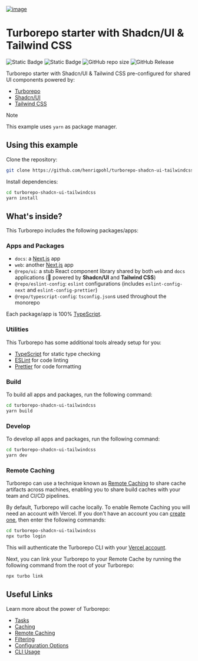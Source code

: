 [![image](https://res.cloudinary.com/dvgb6dadg/image/upload/v1707008177/turborepo-tailwindcss-shadcn-ui/cover-turborepo-project_ccvm77.png)](https://github.com/henriqpohl/turborepo-shadcn-ui-tailwindcss.git)

# Turborepo starter with Shadcn/UI & Tailwind CSS

![Static Badge](https://img.shields.io/badge/turborepo-1.11.1-orangered?logo=turborepo&link=https%3A%2F%2Fgithub.com%2Fvercel%2Fturbo%2Freleases%2Ftag%2Fv1.11.1)
![Static Badge](https://img.shields.io/badge/yarn-1.22.21-blue?logo=yarn&link=https%3A%2F%2Fyarnpkg.com%2Fadvanced%2Fchangelog)
![GitHub repo size](https://img.shields.io/github/repo-size/henriqpohl/turborepo-shadcn-ui-tailwindcss?color=SeaGreen)
![GitHub Release](https://img.shields.io/github/v/release/henriqpohl/turborepo-shadcn-ui-tailwindcss?color=darksea)

Turborepo starter with Shadcn/UI & Tailwind CSS pre-configured for shared UI components powered by:

- [Turborepo](https://turborepo.org/)
- [Shadcn/UI](https://ui.shadcn.com/)
- [Tailwind CSS](https://tailwindcss.com/)

> [!NOTE]
> This example uses `yarn` as package manager.

## Using this example

Clone the repository:

```sh
git clone https://github.com/henriqpohl/turborepo-shadcn-ui-tailwindcss.git
```

Install dependencies:

```sh
cd turborepo-shadcn-ui-tailwindcss
yarn install
```

## What's inside?

This Turborepo includes the following packages/apps:

### Apps and Packages

- `docs`: a [Next.js](https://nextjs.org/) app
- `web`: another [Next.js](https://nextjs.org/) app
- `@repo/ui`: a stub React component library shared by both `web` and `docs` applications (🚀 powered by **Shadcn/UI** and **Tailwind CSS**)
- `@repo/eslint-config`: `eslint` configurations (includes `eslint-config-next` and `eslint-config-prettier`)
- `@repo/typescript-config`: `tsconfig.json`s used throughout the monorepo

Each package/app is 100% [TypeScript](https://www.typescriptlang.org/).

### Utilities

This Turborepo has some additional tools already setup for you:

- [TypeScript](https://www.typescriptlang.org/) for static type checking
- [ESLint](https://eslint.org/) for code linting
- [Prettier](https://prettier.io) for code formatting

### Build

To build all apps and packages, run the following command:

```sh
cd turborepo-shadcn-ui-tailwindcss
yarn build
```

### Develop

To develop all apps and packages, run the following command:

```sh
cd turborepo-shadcn-ui-tailwindcss
yarn dev
```

### Remote Caching

Turborepo can use a technique known as [Remote Caching](https://turbo.build/repo/docs/core-concepts/remote-caching) to share cache artifacts across machines, enabling you to share build caches with your team and CI/CD pipelines.

By default, Turborepo will cache locally. To enable Remote Caching you will need an account with Vercel. If you don't have an account you can [create one](https://vercel.com/signup), then enter the following commands:

```sh
cd turborepo-shadcn-ui-tailwindcss
npx turbo login
```

This will authenticate the Turborepo CLI with your [Vercel account](https://vercel.com/docs/concepts/personal-accounts/overview).

Next, you can link your Turborepo to your Remote Cache by running the following command from the root of your Turborepo:

```sh
npx turbo link
```

## Useful Links

Learn more about the power of Turborepo:

- [Tasks](https://turbo.build/repo/docs/core-concepts/monorepos/running-tasks)
- [Caching](https://turbo.build/repo/docs/core-concepts/caching)
- [Remote Caching](https://turbo.build/repo/docs/core-concepts/remote-caching)
- [Filtering](https://turbo.build/repo/docs/core-concepts/monorepos/filtering)
- [Configuration Options](https://turbo.build/repo/docs/reference/configuration)
- [CLI Usage](https://turbo.build/repo/docs/reference/command-line-reference)
